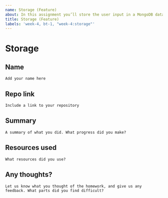 ```yaml
---
name: Storage (Feature)
about: In this assignment you’ll store the user input in a MongoDB database.
title: Storage (Feature)
labels: 'week-4, bt-1, "week-4:storage"'
---
```


# Storage

## Name
`Add your name here`

## Repo link
`Include a link to your repository`

## Summary
`A summary of what you did. What progress did you make?`

## Resources used
`What resources did you use?`

## Any thoughts?
`Let us know what you thought of the homework, and give us any feedback. What parts did you find difficult?`
